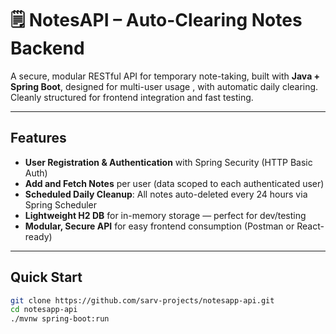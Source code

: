 # 🗒️ NotesAPI – Auto-Clearing Notes Backend

A secure, modular RESTful API for temporary note-taking, built with **Java + Spring Boot**, designed for multi-user usage , with automatic daily clearing. Cleanly structured for frontend integration and fast testing.

---

##  Features

-  **User Registration & Authentication** with Spring Security (HTTP Basic Auth)
-  **Add and Fetch Notes** per user (data scoped to each authenticated user)
-  **Scheduled Daily Cleanup**: All notes auto-deleted every 24 hours via Spring Scheduler
-  **Lightweight H2 DB** for in-memory storage — perfect for dev/testing
-  **Modular, Secure API** for easy frontend consumption (Postman or React-ready)

---

##  Quick Start

```bash
git clone https://github.com/sarv-projects/notesapp-api.git
cd notesapp-api
./mvnw spring-boot:run
